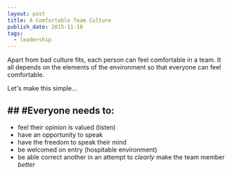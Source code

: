 ```yaml
---
layout: post
title: A Comfortable Team Culture
publish_date: 2015-11-10
tags:
  - leadership
---
```


Apart from bad culture fits, each person can feel comfortable in a team. It all depends on the elements of the environment so that everyone can feel comfortable.

Let's make this simple...

## ## #Everyone needs to:

- feel their opinion is valued (listen)
- have an opportunity to speak
- have the freedom to speak their mind
- be welcomed on entry (hospitable environment)
- be able correct another in an attempt to _clearly_ make the team member _better_
